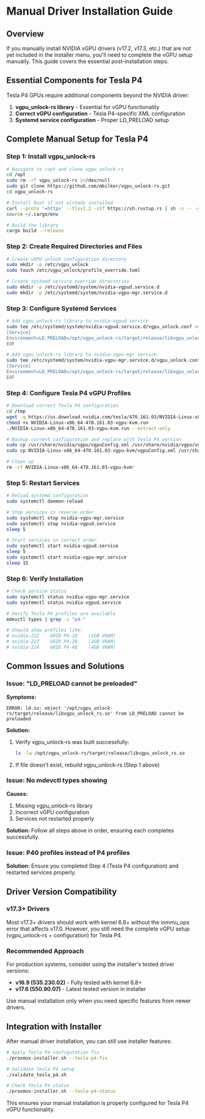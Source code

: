 # Manual Driver Installation Guide

## Overview

If you manually install NVIDIA vGPU drivers (v17.2, v17.3, etc.) that are not yet included in the installer menu, you'll need to complete the vGPU setup manually. This guide covers the essential post-installation steps.

## Essential Components for Tesla P4

Tesla P4 GPUs require additional components beyond the NVIDIA driver:

1. **vgpu_unlock-rs library** - Essential for vGPU functionality
2. **Correct vGPU configuration** - Tesla P4-specific XML configuration
3. **Systemd service configuration** - Proper LD_PRELOAD setup

## Complete Manual Setup for Tesla P4

### Step 1: Install vgpu_unlock-rs

```bash
# Navigate to /opt and clone vgpu_unlock-rs
cd /opt
sudo rm -rf vgpu_unlock-rs 2>/dev/null
sudo git clone https://github.com/mbilker/vgpu_unlock-rs.git
cd vgpu_unlock-rs

# Install Rust if not already installed
curl --proto '=https' --tlsv1.2 -sSf https://sh.rustup.rs | sh -s -- -y --profile minimal
source ~/.cargo/env

# Build the library
cargo build --release
```

### Step 2: Create Required Directories and Files

```bash
# Create vGPU unlock configuration directory
sudo mkdir -p /etc/vgpu_unlock
sudo touch /etc/vgpu_unlock/profile_override.toml

# Create systemd service override directories
sudo mkdir -p /etc/systemd/system/nvidia-vgpud.service.d
sudo mkdir -p /etc/systemd/system/nvidia-vgpu-mgr.service.d
```

### Step 3: Configure Systemd Services

```bash
# Add vgpu_unlock-rs library to nvidia-vgpud service
sudo tee /etc/systemd/system/nvidia-vgpud.service.d/vgpu_unlock.conf << EOF
[Service]
Environment=LD_PRELOAD=/opt/vgpu_unlock-rs/target/release/libvgpu_unlock_rs.so
EOF

# Add vgpu_unlock-rs library to nvidia-vgpu-mgr service
sudo tee /etc/systemd/system/nvidia-vgpu-mgr.service.d/vgpu_unlock.conf << EOF
[Service]
Environment=LD_PRELOAD=/opt/vgpu_unlock-rs/target/release/libvgpu_unlock_rs.so
EOF
```

### Step 4: Configure Tesla P4 vGPU Profiles

```bash
# Download correct Tesla P4 configuration
cd /tmp
wget -q https://us.download.nvidia.com/tesla/470.161.03/NVIDIA-Linux-x86_64-470.161.03-vgpu-kvm.run
chmod +x NVIDIA-Linux-x86_64-470.161.03-vgpu-kvm.run
./NVIDIA-Linux-x86_64-470.161.03-vgpu-kvm.run --extract-only

# Backup current configuration and replace with Tesla P4 version
sudo cp /usr/share/nvidia/vgpu/vgpuConfig.xml /usr/share/nvidia/vgpu/vgpuConfig.xml.backup
sudo cp NVIDIA-Linux-x86_64-470.161.03-vgpu-kvm/vgpuConfig.xml /usr/share/nvidia/vgpu/

# Clean up
rm -rf NVIDIA-Linux-x86_64-470.161.03-vgpu-kvm*
```

### Step 5: Restart Services

```bash
# Reload systemd configuration
sudo systemctl daemon-reload

# Stop services in reverse order
sudo systemctl stop nvidia-vgpu-mgr.service
sudo systemctl stop nvidia-vgpud.service
sleep 5

# Start services in correct order
sudo systemctl start nvidia-vgpud.service
sleep 5
sudo systemctl start nvidia-vgpu-mgr.service
sleep 15
```

### Step 6: Verify Installation

```bash
# Check service status
sudo systemctl status nvidia-vgpu-mgr.service
sudo systemctl status nvidia-vgpud.service

# Verify Tesla P4 profiles are available
mdevctl types | grep -i "p4-"

# Should show profiles like:
# nvidia-222    GRID P4-1Q    (1GB VRAM)
# nvidia-223    GRID P4-2Q    (2GB VRAM)
# nvidia-224    GRID P4-4Q    (4GB VRAM)
```

## Common Issues and Solutions

### Issue: "LD_PRELOAD cannot be preloaded"

**Symptoms:**
```
ERROR: ld.so: object '/opt/vgpu_unlock-rs/target/release/libvgpu_unlock_rs.so' from LD_PRELOAD cannot be preloaded
```

**Solution:**
1. Verify vgpu_unlock-rs was built successfully:
   ```bash
   ls -la /opt/vgpu_unlock-rs/target/release/libvgpu_unlock_rs.so
   ```
2. If file doesn't exist, rebuild vgpu_unlock-rs (Step 1 above)

### Issue: No mdevctl types showing

**Causes:**
1. Missing vgpu_unlock-rs library
2. Incorrect vGPU configuration
3. Services not restarted properly

**Solution:**
Follow all steps above in order, ensuring each completes successfully.

### Issue: P40 profiles instead of P4 profiles

**Solution:**
Ensure you completed Step 4 (Tesla P4 configuration) and restarted services properly.

## Driver Version Compatibility

### v17.3+ Drivers

Most v17.3+ drivers should work with kernel 6.8+ without the iommu_ops error that affects v17.0. However, you still need the complete vGPU setup (vgpu_unlock-rs + configuration) for Tesla P4.

### Recommended Approach

For production systems, consider using the installer's tested driver versions:
- **v16.9 (535.230.02)** - Fully tested with kernel 6.8+
- **v17.6 (550.90.07)** - Latest tested version in installer

Use manual installation only when you need specific features from newer drivers.

## Integration with Installer

After manual driver installation, you can still use installer features:

```bash
# Apply Tesla P4 configuration fix
./proxmox-installer.sh --tesla-p4-fix

# Validate Tesla P4 setup
./validate_tesla_p4.sh

# Check Tesla P4 status
./proxmox-installer.sh --tesla-p4-status
```

This ensures your manual installation is properly configured for Tesla P4 vGPU functionality.